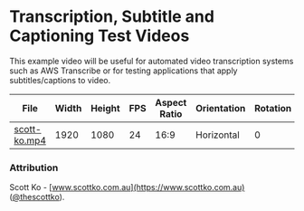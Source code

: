 # Transcription, Subtitle and Captioning Test Videos

This example video will be useful for automated video transcription systems such as AWS Transcribe or for testing
applications that apply subtitles/captions to video.

| File | Width | Height | FPS | Aspect Ratio | Orientation | Rotation | Length | Preview |
|------|-------|--------|-----|--------------|-------------|----------|--------|---------|
| [scott-ko.mp4](scott-ko.mp4) | 1920 | 1080 | 24 | 16:9 | Horizontal | 0 | 25s | [Preview](https://youtu.be/oMadx7EQMcA)

### Attribution

Scott Ko - [www.scottko.com.au](https://www.scottko.com.au) ([@thescottko](https://twitter.com/thescottko)).